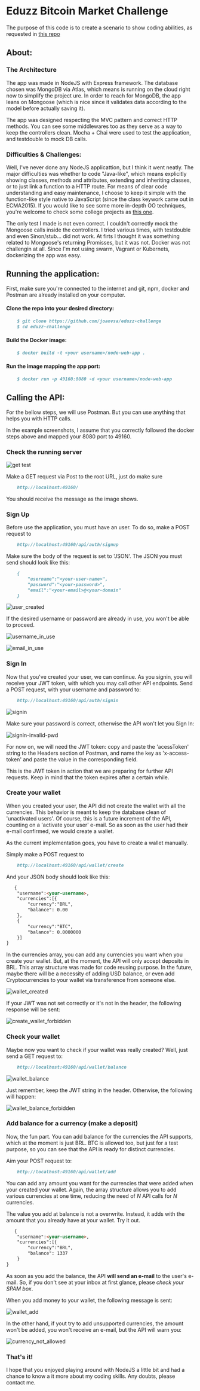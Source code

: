 # Eduzz Bitcoin Market Challenge

The purpose of this code is to create a scenario to show coding abilities, as requested in
[this repo]

## About:
### The Architecture
The app was made in NodeJS with Express framework. The database chosen was MongoDB via Atlas, which means is running on the cloud right now to simplify the project 
ure. In order to reach for MongoDB, the app leans on Mongoose (which is nice since it validates data according to the model before actually saving it). 

The app was designed respecting the MVC pattern and correct HTTP methods. You can see some middlewares too as they serve as a way to keep the controllers clean.
Mocha + Chai were used to test the application, and testdouble to mock DB calls.

### Difficulties & Challenges:
Well, I've never done any NodeJS applicattion, but I think it went neatly. The major difficulties was whether to code "Java-like", which means explicitly showing classes, methods and attributes, extending and inheriting classes, or to just link a function to a HTTP route. For means of clear code understanding and easy maintenance, I choose to keep it simple with the function-like style native to JavaScript (since the class keywork came out in ECMA2015). If you would like to see some more in-depth OO techniques, you're welcome to check some college projects as [this one].

The only test I made is not even correct. I couldn't correctly mock the Mongoose calls inside the controllers. I tried various times, with testdouble and even Sinon/stub... did not work. At firts I thought it was something related to Mongoose's returning Promisses, but it was not.
Docker was not challengin at all. Since I'm not using swarm, Vagrant or Kubernets, dockerizing the app was easy.


## Running the application:

First, make sure you're connected to the internet and git, npm, docker and Postman are already installed on your computer.

#### Clone the repo into your desired directory:
```markdown
    $ git clone https://github.com/joaovsa/eduzz-challenge
    $ cd eduzz-challenge
``` 

#### Build the Docker image:
```markdown
    $ docker build -t <your username>/node-web-app .
``` 

#### Run the image mapping the app port:
```markdown
    $ docker run -p 49160:8080 -d <your username>/node-web-app
``` 
## Calling the API:

For the bellow steps, we will use Postman. But you can use anything that helps you with HTTP calls.

In the example screenshots, I assume that you correctly followed the docker steps above and mapped your 8080 port to 49160.

### Check the running server

![get test](./readme_imgs/test_call.png?raw=true "get test")

Make a GET request via Post to the root URL, just do make sure

```markdown
    http://localhost:49160/
```
You should receive the message as the image shows.

### Sign Up

Before use the application, you must have an user. To do so, make a POST request to 

```markdown
    http://localhost:49160/api/auth/signup
``` 

Make sure the body of the request is set to 'JSON'. The JSON you must send should look like this:
```markdown
    {
        "username":"<your-user-name>",
        "password":"<your-password>",
        "email":"<your-email>@<your-domain"
    }
``` 
![user_created](./readme_imgs/user_created.png?raw=true "user created")


If the desired username or password are already in use, you won't be able to proceed.


![username_in_use](./readme_imgs/username_in_use.png?raw=true "username_in_use")

![email_in_use](./readme_imgs/email_in_use.png?raw=true "email_in_use")

### Sign In

Now that you've created your user, we can continue. As you signin, you will receive your JWT token, with which you may call other API endpoints.
Send a POST request, with your username and password to: 

```markdown
    http://localhost:49160/api/auth/signin
``` 

![signin](./readme_imgs/signin.png?raw=true "signin")

Make sure your password is correct, otherwise the API won't let you Sign In:

![signin-invalid-pwd](./readme_imgs/signin-invalid-pwd.png?raw=true "signin-invalid-pwd")


For now on, we will need the JWT token: copy and paste the 'acessToken' string to the Headers section of Postman, and name the key as 'x-access-token' and paste the value in the corresponding field.

This is the JWT token in action that we are preparing for further API requests. Keep in mind that the token expires after a certain while.

### Create your wallet

When you created your user, the API did not create the wallet with all the currencies. This behavior is meant to keep the database clean of 'unactivated users'. Of course, this is a future increment of the API, counting on a 'activate your user' e-mail. So as soon as the user had their e-mail confirmed, we would create a wallet. 

As the current implementation goes, you have to create a wallet manually.

Simply make a POST request to

```markdown
    http://localhost:49160/api/wallet/create
``` 

And your JSON body should look like this:

```markdown
   {
    "username":<your-username>,
    "currencies":[{
        "currency":"BRL",
        "balance": 0.00
    },
    {
        "currency":"BTC",
        "balance": 0.0000000
    }]
}
``` 

In the currencies array, you can add any currencies you want when you create your wallet. But, at the moment, the API will only accept deposits in BRL. This array structure was made for code reusing purpose. In the future, maybe there will be a necessity of adding USD balance, or even add Cryptocurrencies to your wallet via transference from someone else.


![wallet_created](./readme_imgs/wallet_created.png?raw=true "wallet_created")



If your JWT was not set correctly or it's not in the header, the following response will be sent:

![create_wallet_forbidden](./readme_imgs/create_wallet_forbidden.png?raw=true "create_wallet_forbidden")


### Check your wallet

Maybe now you want to check if your wallet was really created? Well, just send a GET request to:

```markdown
    http://localhost:49160/api/wallet/balance
``` 

![wallet_balance](./readme_imgs/wallet_balance.png?raw=true "wallet_balance")


Just remember, keep the JWT string in the header. Otherwise, the following will happen:

![wallet_balance_forbidden](./readme_imgs/wallet_balance_forbidden.png?raw=true "wallet_balance_forbidden")


### Add balance for a currency (make a deposit)

Now, the fun part. You can add balance for the currencies the API supports, which at the moment is just BRL. BTC is allowed too, but just for a test purpose, so you can see that the API is ready for distinct currencies. 


Aim your POST request to:

```markdown
    http://localhost:49160/api/wallet/add
``` 

You can add any amount you want for the currencies that were added when your created your wallet. Again, the array structure allows you to add various currencies at one time, reducing the need of *N* API calls for *N* currencies.

The value you add at balance is not a overwrite. Instead, it adds with the amount that you already have at your wallet. Try it out.

```markdown
   {
    "username":<your-username>,
    "currencies":[{
        "currency":"BRL",
        "balance": 1337
    }
}
``` 

As soon as you add the balance, the API **will send an e-mail** to the user's e-mail. So, if you don't see at your inbox at first glance, please *check your SPAM box*.

When you add money to your wallet, the following message is sent:

![wallet_add](./readme_imgs/wallet_add.png?raw=true "wallet_add")


In the other hand, if yout try to add unsupported currencies, the amount won't be added, you won't receive an e-mail, but the API will warn you:

![currency_not_allowed](./readme_imgs/currency_not_allowed.png?raw=true "currency_not_allowed")


### That's it!

I hope that you enjoyed playing around with NodeJS a little bit and had a chance to know a it more about my coding skills. Any doubts, please contact me.

[this repo]: https://gist.github.com/caferrari/a25734c6e941f6386e7156aa723f28a8
[this one]: https://github.com/joaovsa/labcompila_cianeto
